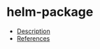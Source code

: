 # helm-package

- [Description](https://github.com/bakdata/ci-templates/tree/main/docs/descriptions/actions/helm-package)
- [References](https://github.com/bakdata/ci-templates/tree/main/docs/references/actions/helm-package)
